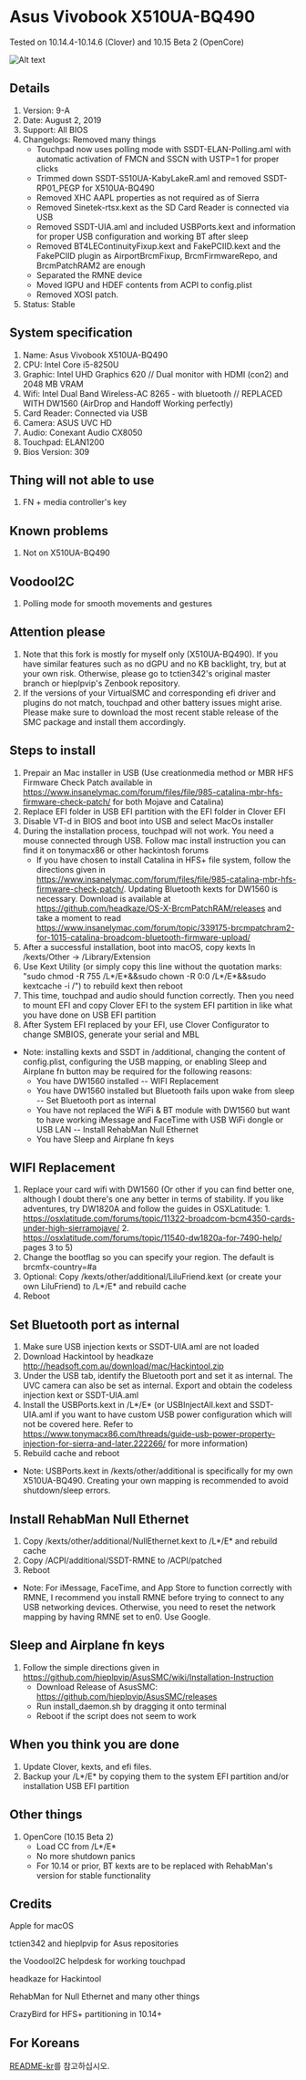 # Asus Vivobook X510UA-BQ490

Tested on 10.14.4-10.14.6 (Clover) and 10.15 Beta 2 (OpenCore) 

![Alt text](https://ivanov-audio.com/wp-content/uploads/2014/01/Hackintosh-Featured-Image.png)

## Details

1. Version:    9-A
2. Date:       August 2, 2019
3. Support:    All BIOS
4. Changelogs: Removed many things
    - Touchpad now uses polling mode with SSDT-ELAN-Polling.aml with automatic activation of FMCN and SSCN with USTP=1 for proper clicks
    - Trimmed down SSDT-S510UA-KabyLakeR.aml and removed SSDT-RP01_PEGP for X510UA-BQ490 
    - Removed XHC AAPL properties as not required as of Sierra
    - Removed Sinetek-rtsx.kext as the SD Card Reader is connected via USB
    - Removed SSDT-UIA.aml and included USBPorts.kext and information for proper USB configuration and working BT after sleep
    - Removed BT4LEContinuityFixup.kext and FakePCIID.kext and the FakePCIID plugin as AirportBrcmFixup, BrcmFirmwareRepo, and BrcmPatchRAM2 are enough
    - Separated the RMNE device
    - Moved IGPU and HDEF contents from ACPI to config.plist
    - Removed XOSI patch. 
5. Status: Stable

## System specification

1. Name:           Asus Vivobook X510UA-BQ490
2. CPU:            Intel Core i5-8250U
3. Graphic:        Intel UHD Graphics 620 // Dual monitor with HDMI (con2) and 2048 MB VRAM
4. Wifi:           Intel Dual Band Wireless-AC 8265 - with bluetooth // REPLACED WITH DW1560 (AirDrop and Handoff Working perfectly)
5. Card Reader:    Connected via USB
6. Camera:         ASUS UVC HD
7. Audio:          Conexant Audio CX8050
8. Touchpad:       ELAN1200
9. Bios Version:   309

## Thing will not able to use

1. FN + media controller's key

## Known problems

1.  Not on X510UA-BQ490

## VoodooI2C

1. Polling mode for smooth movements and gestures

## Attention please
1. Note that this fork is mostly for myself only (X510UA-BQ490). If you have similar features such as no dGPU and no KB backlight, try, but at your own risk. Otherwise, please go to tctien342's original master branch or hieplpvip's Zenbook repository.
2. If the versions of your VirtualSMC and corresponding efi driver and plugins do not match, touchpad and other battery issues might arise. Please make sure to download the most recent stable release of the SMC package and install them accordingly.

## Steps to install

1. Prepair an Mac installer in USB (Use creationmedia method or MBR HFS Firmware Check Patch available in https://www.insanelymac.com/forum/files/file/985-catalina-mbr-hfs-firmware-check-patch/ for both Mojave and Catalina)
2. Replace EFI folder in USB EFI partition with the EFI folder in Clover EFI
3. Disable VT-d in BIOS and boot into USB and select MacOs installer
4. During the installation process, touchpad will not work. You need a mouse connected through USB. Follow mac install instruction you can find it on tonymacx86 or other hackintosh forums
    - If you have chosen to install Catalina in HFS+ file system, follow the directions given in https://www.insanelymac.com/forum/files/file/985-catalina-mbr-hfs-firmware-check-patch/. Updating Bluetooth kexts for DW1560 is necessary. Download is available at https://github.com/headkaze/OS-X-BrcmPatchRAM/releases and take a moment to read https://www.insanelymac.com/forum/topic/339175-brcmpatchram2-for-1015-catalina-broadcom-bluetooth-firmware-upload/
5. After a successful installation, boot into macOS, copy kexts In /kexts/Other -> /Library/Extension
6. Use Kext Utility (or simply copy this line without the quotation marks: "sudo chmod -R 755 /L*/E*&&sudo chown -R 0:0 /L*/E*&&sudo kextcache -i /") to rebuild kext then reboot
7. This time, touchpad and audio should function correctly. Then you need to mount EFI and copy Clover EFI to the system EFI partition in like what you have done on USB EFI partition
8. After System EFI replaced by your EFI, use Clover Configurator to change SMBIOS, generate your serial and MBL
- Note: installing kexts and SSDT in /additional, changing the content of config.plist, configuring the USB mapping, or enabling Sleep and Airplane fn button may be required for the following reasons:
    - You have DW1560 installed -- WIFI Replacement
    - You have DW1560 installed but Bluetooth fails upon wake from sleep -- Set Bluetooth port as internal
    - You have not replaced the WiFi & BT module with DW1560 but want to have working iMessage and FaceTime with USB WiFi dongle or USB LAN -- Install RehabMan Null Ethernet
    - You have Sleep and Airplane fn keys

## WIFI Replacement

1. Replace your card wifi with DW1560 (Or other if you can find better one, although I doubt there's one any better in terms of stability. If you like adventures, try DW1820A and follow the guides in OSXLatitude: 1. https://osxlatitude.com/forums/topic/11322-broadcom-bcm4350-cards-under-high-sierramojave/ 2. https://osxlatitude.com/forums/topic/11540-dw1820a-for-7490-help/ pages 3 to 5)
2. Change the bootflag so you can specify your region. The default is brcmfx-country=#a
3. Optional: Copy /kexts/other/additional/LiluFriend.kext (or create your own LiluFriend) to /L*/E* and rebuild cache
4. Reboot

## Set Bluetooth port as internal

1. Make sure USB injection kexts or SSDT-UIA.aml are not loaded
2. Download Hackintool by headkaze http://headsoft.com.au/download/mac/Hackintool.zip
3. Under the USB tab, identify the Bluetooth port and set it as internal. The UVC camera can also be set as internal. Export and obtain the codeless injection kext or SSDT-UIA.aml
4. Install the USBPorts.kext in /L*/E* (or USBInjectAll.kext and SSDT-UIA.aml if you want to have custom USB power configuration which will not be covered here. Refer to https://www.tonymacx86.com/threads/guide-usb-power-property-injection-for-sierra-and-later.222266/ for more information)
5. Rebuild cache and reboot
- Note: USBPorts.kext in /kexts/other/additional is specifically for my own X510UA-BQ490. Creating your own mapping is recommended to avoid shutdown/sleep errors.

## Install RehabMan Null Ethernet

1. Copy /kexts/other/additional/NullEthernet.kext to /L*/E* and rebuild cache
2. Copy /ACPI/additional/SSDT-RMNE to /ACPI/patched
3. Reboot
- Note: For iMessage, FaceTime, and App Store to function correctly with RMNE, I recommend you install RMNE before trying to connect to any USB networking devices. Otherwise, you need to reset the network mapping by having RMNE set to en0. Use Google.

## Sleep and Airplane fn keys
1. Follow the simple directions given in https://github.com/hieplpvip/AsusSMC/wiki/Installation-Instruction
    - Download Release of AsusSMC: https://github.com/hieplpvip/AsusSMC/releases
    - Run install_daemon.sh by dragging it onto terminal
    - Reboot if the script does not seem to work

## When you think you are done
 
1. Update Clover, kexts, and efi files.
2. Backup your /L*/E* by copying them to the system EFI partition and/or installation USB EFI partition

## Other things
1. OpenCore (10.15 Beta 2)
    - Load CC from /L*/E*
    - No more shutdown panics
    - For 10.14 or prior, BT kexts are to be replaced with RehabMan's version for stable functionality

## Credits

Apple for macOS

tctien342 and hieplpvip for Asus repositories

the VoodooI2C helpdesk for working touchpad

headkaze for Hackintool

RehabMan for Null Ethernet and many other things

CrazyBird for HFS+ partitioning in 10.14+

## For Koreans
[README-kr](README-kr.md)를 참고하십시오.
